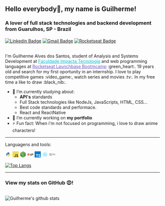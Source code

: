 ## Hello everybody👋, my name is Guilherme!
### A lover of full stack technologies and backend development from Guarulhos, SP - Brazil

<P style="margin-top: 20px">

[![Linkedin Badge](https://img.shields.io/badge/-Guilherme-blue?style=flat-square&logo=Linkedin&logoColor=white&link=https://www.linkedin.com/in/guilherme-alves-dos-santos/)](https://www.linkedin.com/in/guilherme-alves-dos-santos/)
[![Gmail Badge](https://img.shields.io/badge/-g.dotnot@gmail.com-c14438?style=flat-square&logo=Gmail&logoColor=white&link=mailto:g.dotnot@gmail.com)](mailto:g.dotnot@gmail.com)
[![Rocketseat Badge](https://img.shields.io/badge/-g.dotnot-7159c1?style=flat-square&logo=Apache-RocketMQ&logoColor=white&link=https://app.rocketseat.com.br/me/g-dotnot)](https://app.rocketseat.com.br/me/g-dotnot)

</p>

<p style="margin-top: 32px">
I'm Guilherme Alves dos Santos, student of
Analysis and Systems Development at <a href='https://www.impacta.edu.br/' style="color: #00bcd4">Faculdade Impacta Tecnologia</a> and web programming languages at <a href='https://rocketseat.com.br/' style="color: #7159c1">Rocketseat Launchbase Bootmcamp</a> :green_heart:. 19 years old and search for my first oportunity in an internship. I love to play competitive games :video_game:, watch series and movies :tv:. In my free time a like to draw :black_nib:.
</p>

- 🌱 I’m currently studying about:
  - **API's** standards
  - Full Stack technologies like NodeJs, JavaScripts, HTML, CSS...
  - Best code standards and performace.
  - React and ReactNative
- 🔭 I’m currently working on **my portfolio**
- ⚡ Fun fact: When i'm not focused on programming, i love to draw anime characters!


---
Languagens and tools:

<code><img height="20" src="https://raw.githubusercontent.com/github/explore/80688e429a7d4ef2fca1e82350fe8e3517d3494d/topics/python/python.png"></code>
<code><img height="20" src="https://raw.githubusercontent.com/github/explore/80688e429a7d4ef2fca1e82350fe8e3517d3494d/topics/javascript/javascript.png"></code>
<code><img height="20" src="https://raw.githubusercontent.com/github/explore/80688e429a7d4ef2fca1e82350fe8e3517d3494d/topics/nodejs/nodejs.png"></code>
<code><img height="20" src="https://raw.githubusercontent.com/github/explore/80688e429a7d4ef2fca1e82350fe8e3517d3494d/topics/git/git.png"></code>
<code><img height="20" src="https://raw.githubusercontent.com/github/explore/80688e429a7d4ef2fca1e82350fe8e3517d3494d/topics/typescript/typescript.png"></code>
<code><img height="20" src="https://raw.githubusercontent.com/github/explore/80688e429a7d4ef2fca1e82350fe8e3517d3494d/topics/react/react.png"></code>
<code><img height="20" src="https://raw.githubusercontent.com/github/explore/80688e429a7d4ef2fca1e82350fe8e3517d3494d/topics/flask/flask.png"></code>

[![Top Langs](https://github-readme-stats.vercel.app/api/top-langs/?username=Guilherme-A-Santos&theme=tokyonight&layout=compact)](https://github.com/Guilherme-A-Santos/github-readme-stats)

---
### View my stats on GitHub :heart_eyes:!
<!--
**Guilherme-A-Santos/Guilherme-A-Santos** is a ✨ _special_ ✨ repository because its `README.md` (this file) appears on your GitHub profile.

Here are some ideas to get you started:

- 🔭 I’m currently working on ...
- 👯 I’m looking to collaborate on ...
- 🤔 I’m looking for help with ...
- 💬 Ask me about ...
- 📫 How to reach me: ...
- 😄 Pronouns: ...
-->
<p style="margin-top: 32px">

![Guilherme's github stats](https://github-readme-stats.vercel.app/api?username=Guilherme-A-Santos&show_icons=true&theme=tokyonight)

</p>

